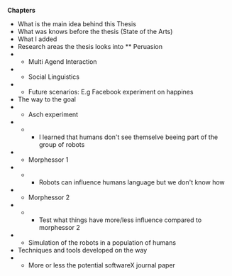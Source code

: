 **Chapters**

* What is the main idea behind this Thesis
* What was knows before the thesis (State of the Arts)
* What I added
* Research areas the thesis looks into
** Peruasion
* * Multi Agend Interaction
* * Social Linguistics
* * Future scenarios: E.g Facebook experiment on happines
* The way to the goal
* * Asch experiment
* * * I learned that humans don't see themselve beeing part of the group of robots
* * Morphessor 1
* * * Robots can influence humans language but we don't know how
* * Morphessor 2
* * * Test what things have more/less influence compared to morphessor 2
* * Simulation of the robots in a population of humans
* Techniques and tools developed on the way
* * More or less the potential softwareX journal paper